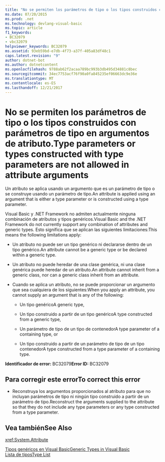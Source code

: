 ```yaml
---
title: "No se permiten los parámetros de tipo o los tipos construidos con parámetros de tipo en argumentos de atributo."
ms.date: 07/20/2015
ms.prod: .net
ms.technology: devlang-visual-basic
ms.topic: article
f1_keywords:
- BC32079
- vbc32079
helpviewer_keywords: BC32079
ms.assetid: 93eb59bd-e7db-4f73-a37f-405a83df48c1
caps.latest.revision: "9"
author: dotnet-bot
ms.author: dotnetcontent
ms.openlocfilehash: 9788ab62f2acaa789bc993b3db495d34881c8bec
ms.sourcegitcommit: 34ec7753acf76f90a0fa845235ef06663dc9e36e
ms.translationtype: MT
ms.contentlocale: es-ES
ms.lasthandoff: 12/21/2017
---
```

# <a name="type-parameters-or-types-constructed-with-type-parameters-are-not-allowed-in-attribute-arguments"></a><span data-ttu-id="ea996-102">No se permiten los parámetros de tipo o los tipos construidos con parámetros de tipo en argumentos de atributo.</span><span class="sxs-lookup"><span data-stu-id="ea996-102">Type parameters or types constructed with type parameters are not allowed in attribute arguments</span></span>
<span data-ttu-id="ea996-103">Un atributo se aplica usando un argumento que es un parámetro de tipo o se construye usando un parámetro de tipo.</span><span class="sxs-lookup"><span data-stu-id="ea996-103">An attribute is applied using an argument that is either a type parameter or is constructed using a type parameter.</span></span>  
  
 <span data-ttu-id="ea996-104">Visual Basic y .NET Framework no admiten actualmente ninguna combinación de atributos y tipos genéricos.</span><span class="sxs-lookup"><span data-stu-id="ea996-104">Visual Basic and the .NET Framework do not currently support any combination of attributes and generic types.</span></span> <span data-ttu-id="ea996-105">Esto significa que se aplican las siguientes limitaciones:</span><span class="sxs-lookup"><span data-stu-id="ea996-105">This means the following limitations apply:</span></span>  
  
-   <span data-ttu-id="ea996-106">Un atributo no puede ser un tipo genérico ni declararse dentro de un tipo genérico.</span><span class="sxs-lookup"><span data-stu-id="ea996-106">An attribute cannot be a generic type or be declared within a generic type.</span></span>  
  
-   <span data-ttu-id="ea996-107">Un atributo no puede heredar de una clase genérica, ni una clase genérica puede heredar de un atributo.</span><span class="sxs-lookup"><span data-stu-id="ea996-107">An attribute cannot inherit from a generic class, nor can a generic class inherit from an attribute.</span></span>  
  
-   <span data-ttu-id="ea996-108">Cuando se aplica un atributo, no se puede proporcionar un argumento que sea cualquiera de los siguientes:</span><span class="sxs-lookup"><span data-stu-id="ea996-108">When you apply an attribute, you cannot supply an argument that is any of the following:</span></span>  
  
    -   <span data-ttu-id="ea996-109">Un tipo genérico</span><span class="sxs-lookup"><span data-stu-id="ea996-109">A generic type,</span></span>  
  
    -   <span data-ttu-id="ea996-110">Un tipo construido a partir de un tipo genérico</span><span class="sxs-lookup"><span data-stu-id="ea996-110">A type constructed from a generic type,</span></span>  
  
    -   <span data-ttu-id="ea996-111">Un parámetro de tipo de un tipo de contenedor</span><span class="sxs-lookup"><span data-stu-id="ea996-111">A type parameter of a containing type, or</span></span>  
  
    -   <span data-ttu-id="ea996-112">Un tipo construido a partir de un parámetro de tipo de un tipo contenedor</span><span class="sxs-lookup"><span data-stu-id="ea996-112">A type constructed from a type parameter of a containing type.</span></span>  
  
 <span data-ttu-id="ea996-113">**Identificador de error:** BC32079</span><span class="sxs-lookup"><span data-stu-id="ea996-113">**Error ID:** BC32079</span></span>  
  
## <a name="to-correct-this-error"></a><span data-ttu-id="ea996-114">Para corregir este error</span><span class="sxs-lookup"><span data-stu-id="ea996-114">To correct this error</span></span>  
  
-   <span data-ttu-id="ea996-115">Reconstruya los argumentos proporcionados al atributo para que no incluyan parámetros de tipo ni ningún tipo construido a partir de un parámetro de tipo.</span><span class="sxs-lookup"><span data-stu-id="ea996-115">Reconstruct the arguments supplied to the attribute so that they do not include any type parameters or any type constructed from a type parameter.</span></span>  
  
## <a name="see-also"></a><span data-ttu-id="ea996-116">Vea también</span><span class="sxs-lookup"><span data-stu-id="ea996-116">See Also</span></span>  
 <xref:System.Attribute>  
   
 [<span data-ttu-id="ea996-117">Tipos genéricos en Visual Basic</span><span class="sxs-lookup"><span data-stu-id="ea996-117">Generic Types in Visual Basic</span></span>](../../visual-basic/programming-guide/language-features/data-types/generic-types.md)  
 [<span data-ttu-id="ea996-118">Lista de tipos</span><span class="sxs-lookup"><span data-stu-id="ea996-118">Type List</span></span>](../../visual-basic/language-reference/statements/type-list.md)
